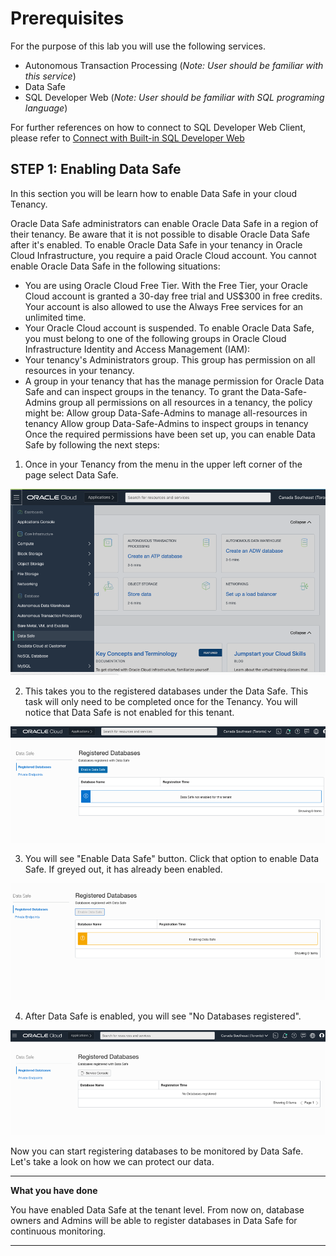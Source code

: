 # Prerequisites

For the purpose of this lab you will use the following services. 

* Autonomous Transaction Processing (*Note: User should be familiar with this service*)
* Data Safe
* SQL Developer Web (*Note: User should be familiar with SQL programing language*) 
  
For further references on how to connect to SQL Developer Web Client, please refer to [Connect with Built-in SQL Developer Web](https://docs.oracle.com/en/cloud/paas/autonomous-data-warehouse-cloud/user/sql-developer-web.html#GUID-0D93A57B-193B-43F0-BDE2-174BC3E13FCC)


## STEP 1: Enabling Data Safe

In this section you will be learn how to enable Data Safe in your cloud Tenancy.


Oracle Data Safe administrators can enable Oracle Data Safe in a region of their tenancy. Be aware that it is not possible to disable Oracle Data Safe after it's enabled.
To enable Oracle Data Safe in your tenancy in Oracle Cloud Infrastructure, you require a paid Oracle Cloud account. You cannot enable Oracle Data Safe in the following situations:
* You are using Oracle Cloud Free Tier. With the Free Tier, your Oracle Cloud account is granted a 30-day free trial and US$300 in free credits. Your account is also allowed to use the Always Free services for an unlimited time.
* Your Oracle Cloud account is suspended.
To enable Oracle Data Safe, you must belong to one of the following groups in Oracle Cloud Infrastructure Identity and Access Management (IAM):
* Your tenancy's Administrators group. This group has permission on all resources in your tenancy.
* A group in your tenancy that has the manage permission for Oracle Data Safe and can inspect groups in the tenancy.
To grant the Data-Safe-Admins group all permissions on all resources in a tenancy, the policy might be:
Allow group Data-Safe-Admins to manage all-resources in tenancy
Allow group Data-Safe-Admins to inspect groups in tenancy
Once the required permissions have been set up, you can enable Data Safe by following the next steps:
  

1. Once in your Tenancy from the menu in the upper left corner of the page select Data Safe.

![](images/enableDataSafe1.png)

2. This takes you to the registered databases under the Data Safe. This task will only need to be completed once for the Tenancy. You will notice that Data Safe is not enabled for this tenant.

![](images/enableDataSafe2.png)

3. You will see "Enable Data Safe" button. Click that option to enable Data Safe. If greyed out, it has already been enabled.

![](images/enableDataSafe3.png)

4. After Data Safe is enabled, you will see "No Databases registered". 

![](images/enableDataSafe4.png)

Now you can start registering databases to be monitored by Data Safe. Let's take a look on how we can protect our data.

******

**What you have done**

You have enabled Data Safe at the tenant level. From now on, database owners and Admins will be able to register databases in Data Safe for continuous monitoring.

******
 
